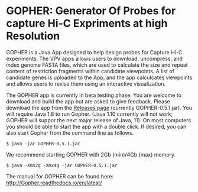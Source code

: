 # GOPHER: Generator Of Probes for capture Hi-C Expriments at high Resolution

GOPHER is a Java App designed to help design probes for Capture Hi-C experiments. 
The VPV apps allows users to download, uncompress, and index genome FASTA files, which are used to calculate the size and repeat content of restriction fragments within candidate viewpoints. A list of candidate genes is uploaded to the App, and the app calculcates viewpoints and allows users to revise them using an interactive visualization.

The GOPHER app is currently in beta testing phase. You are welcome to download and build the app but are asked to give feedback.
Please download the app from the [Releases page](https://github.com/TheJacksonLaboratory/Gopher/releases) (currently GOPHER-0.5.1.jar).
You will require Java 1.8 to run Gopher. (Java 1.10 currently will not work; GOPHER will suppor the next major release of Java, 11).
On most computers you should be able to start the app with a double click. If desired, you can
also start Gopher from the command line as follows.

```aidl
$ java -jar GOPHER-0.5.1.jar
```

We recommend starting GOPHER with 2Gb (min)/4Gb (max) memory.

```aidl
$ java -Xms2g -Xmx4g -jar GOPHER-0.5.1.jar
```



The manual for GOPHER can be found here: http://Gopher.readthedocs.io/en/latest/
